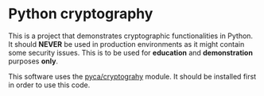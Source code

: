 # Python cryptography

This is a project that demonstrates cryptographic functionalities in Python. It should **NEVER** be used in production environments as it might contain some security issues. This is to be used for **education** and **demonstration** purposes **only**.

This software uses the [pyca/cryptograhy](https://cryptography.io/en/latest/) module. It should be installed first in order to use this code.
